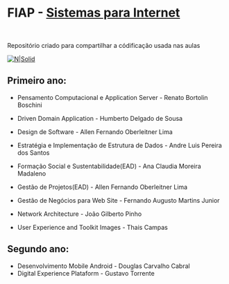 # FIAP - [Sistemas para Internet](https://www.fiap.com.br/graduacao/tecnologo/sistemas-para-internet/)
<br>

Repositório criado para compartilhar a códificação usada nas aulas

[![N|Solid](https://media.lovemondays.com.br/logos/39417d/faculdade-de-informatica-e-administracao-paulista-fiap-original.jpg)](https://nodesource.com/products/nsolid)

## Primeiro ano:

- Pensamento Computacional e Application Server - Renato Bortolin Boschini

- Driven Domain Application - Humberto Delgado de Sousa

- Design de Software - Allen Fernando Oberleitner Lima

- Estratégia e Implementação de Estrutura de Dados - Andre Luis Pereira dos Santos

- Formação Social e Sustentabilidade(EAD) - Ana Claudia Moreira Madaleno

- Gestão de Projetos(EAD) - Allen Fernando Oberleitner Lima

- Gestão de Negócios para Web Site - Fernando Augusto Martins Junior

- Network Architecture - João Gilberto Pinho

- User Experience and Toolkit Images - Thais Campas

## Segundo ano:

- Desenvolvimento Mobile Android - Douglas Carvalho Cabral
- Digital Experience Plataform - Gustavo Torrente


